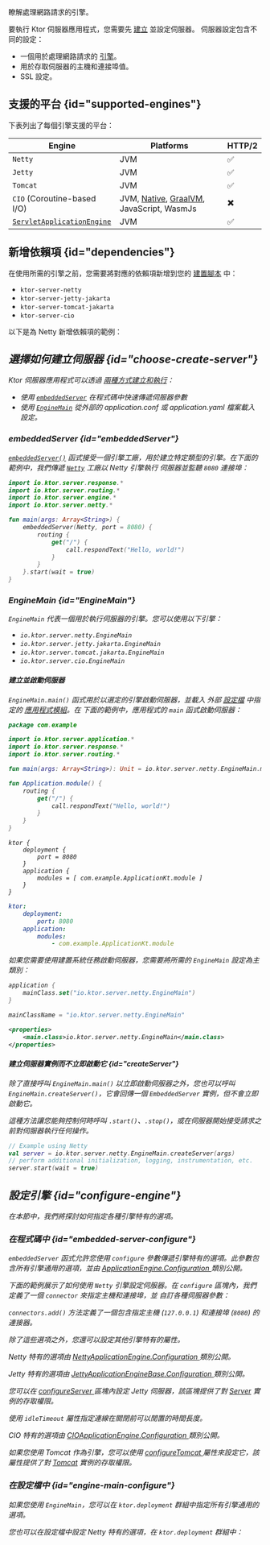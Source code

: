 [//]: # (title: 伺服器引擎)

<show-structure for="chapter" depth="3"/>

<link-summary>
瞭解處理網路請求的引擎。
</link-summary>

要執行 Ktor 伺服器應用程式，您需要先 [建立](server-create-and-configure.topic) 並設定伺服器。
伺服器設定包含不同的設定：

- 一個用於處理網路請求的 [引擎](#supported-engines)。
- 用於存取伺服器的主機和連接埠值。
- SSL 設定。

## 支援的平台 {id="supported-engines"}

下表列出了每個引擎支援的平台：

| Engine                                    | Platforms                                                                  | HTTP/2 |
|-------------------------------------------|----------------------------------------------------------------------------|--------|
| `Netty`                                   | JVM                                                                        | ✅      |
| `Jetty`                                   | JVM                                                                        | ✅      |
| `Tomcat`                                  | JVM                                                                        | ✅      |
| `CIO` (Coroutine-based I/O)               | JVM, [Native](server-native.md), [GraalVM](graalvm.md), JavaScript, WasmJs | ✖️     |
| [`ServletApplicationEngine`](server-war.md) | JVM                                                                        | ✅      |

## 新增依賴項 {id="dependencies"}

在使用所需的引擎之前，您需要將對應的依賴項新增到您的 [建置腳本](server-dependencies.topic) 中：

* `ktor-server-netty`
* `ktor-server-jetty-jakarta`
* `ktor-server-tomcat-jakarta`
* `ktor-server-cio`

以下是為 Netty 新增依賴項的範例：

<var name="artifact_name" value="ktor-server-netty"/>
<Tabs group="languages">
    <TabItem title="Gradle (Kotlin)" group-key="kotlin">
        <code-block lang="Kotlin" code="            implementation(&quot;io.ktor:%artifact_name%:$ktor_version&quot;)"/>
    </TabItem>
    <TabItem title="Gradle (Groovy)" group-key="groovy">
        <code-block lang="Groovy" code="            implementation &quot;io.ktor:%artifact_name%:$ktor_version&quot;"/>
    </TabItem>
    <TabItem title="Maven" group-key="maven">
        <code-block lang="XML" code="            &lt;dependency&gt;&#10;                &lt;groupId&gt;io.ktor&lt;/groupId&gt;&#10;                &lt;artifactId&gt;%artifact_name%-jvm&lt;/artifactId&gt;&#10;                &lt;version&gt;${ktor_version}&lt;/version&gt;&#10;            &lt;/dependency&gt;"/>
    </TabItem>
</Tabs>

## 選擇如何建立伺服器 {id="choose-create-server"}

Ktor 伺服器應用程式可以透過 [兩種方式建立和執行](server-create-and-configure.topic#embedded)：

* 使用 [`embeddedServer`](#embeddedServer) 在程式碼中快速傳遞伺服器參數
* 使用 [`EngineMain`](#EngineMain) 從外部的 <Path>application.conf</Path> 或 <Path>application.yaml</Path> 檔案載入設定。

### embeddedServer {id="embeddedServer"}

[`embeddedServer()`](https://api.ktor.io/ktor-server/ktor-server-core/io.ktor.server.engine/embedded-server.html)
函式接受一個引擎工廠，用於建立特定類型的引擎。在下面的範例中，我們傳遞
[`Netty`](https://api.ktor.io/ktor-server/ktor-server-netty/io.ktor.server.netty/-netty/index.html) 工廠以 Netty 引擎執行
伺服器並監聽 `8080` 連接埠：

```kotlin
import io.ktor.server.response.*
import io.ktor.server.routing.*
import io.ktor.server.engine.*
import io.ktor.server.netty.*

fun main(args: Array<String>) {
    embeddedServer(Netty, port = 8080) {
        routing {
            get("/") {
                call.respondText("Hello, world!")
            }
        }
    }.start(wait = true)
}
```

### EngineMain {id="EngineMain"}

`EngineMain` 代表一個用於執行伺服器的引擎。您可以使用以下引擎：

* `io.ktor.server.netty.EngineMain`
* `io.ktor.server.jetty.jakarta.EngineMain`
* `io.ktor.server.tomcat.jakarta.EngineMain`
* `io.ktor.server.cio.EngineMain`

#### 建立並啟動伺服器

`EngineMain.main()` 函式用於以選定的引擎啟動伺服器，並載入
外部 [設定檔](server-configuration-file.topic) 中指定的 [應用程式模組](server-modules.md)。在
下面的範例中，應用程式的 `main` 函式啟動伺服器：

<Tabs>
<TabItem title="Application.kt">

```kotlin
package com.example

import io.ktor.server.application.*
import io.ktor.server.response.*
import io.ktor.server.routing.*

fun main(args: Array<String>): Unit = io.ktor.server.netty.EngineMain.main(args)

fun Application.module() {
    routing {
        get("/") {
            call.respondText("Hello, world!")
        }
    }
}

```

</TabItem>

<TabItem title="application.conf">

```shell
ktor {
    deployment {
        port = 8080
    }
    application {
        modules = [ com.example.ApplicationKt.module ]
    }
}
```

</TabItem>

<TabItem title="application.yaml">

```yaml
ktor:
    deployment:
        port: 8080
    application:
        modules:
            - com.example.ApplicationKt.module
```

</TabItem>
</Tabs>

如果您需要使用建置系統任務啟動伺服器，您需要將所需的 `EngineMain` 設定為主類別：

<Tabs group="languages" id="main-class-set-engine-main">
<TabItem title="Gradle (Kotlin)" group-key="kotlin">

```kotlin
application {
    mainClass.set("io.ktor.server.netty.EngineMain")
}
```

</TabItem>
<TabItem title="Gradle (Groovy)" group-key="groovy">

```groovy
mainClassName = "io.ktor.server.netty.EngineMain"
```

</TabItem>
<TabItem title="Maven" group-key="maven">

```xml
<properties>
    <main.class>io.ktor.server.netty.EngineMain</main.class>
</properties>
```

</TabItem>
</Tabs>

#### 建立伺服器實例而不立即啟動它 {id="createServer"}

除了直接呼叫 `EngineMain.main()` 以立即啟動伺服器之外，您也可以呼叫
`EngineMain.createServer()`，它會回傳一個 `EmbeddedServer` 實例，但不會立即啟動它。

這種方法讓您能夠控制何時呼叫 `.start()`、`.stop()`，或在伺服器開始接受請求之前對伺服器執行任何操作。

```Kotlin
// Example using Netty
val server = io.ktor.server.netty.EngineMain.createServer(args)
// perform additional initialization, logging, instrumentation, etc.
server.start(wait = true)
```
## 設定引擎 {id="configure-engine"}

在本節中，我們將探討如何指定各種引擎特有的選項。

### 在程式碼中 {id="embedded-server-configure"}

<p>
    <code>embeddedServer</code> 函式允許您使用 <code>configure</code> 參數傳遞引擎特有的選項。此參數包含所有引擎通用的選項，並由
    <a href="https://api.ktor.io/ktor-server/ktor-server-core/io.ktor.server.engine/-application-engine/-configuration/index.html">
        ApplicationEngine.Configuration
    </a>
    類別公開。
</p>
<p>
    下面的範例展示了如何使用 <code>Netty</code> 引擎設定伺服器。在
    <code>configure</code> 區塊內，我們定義了一個 <code>connector</code> 來指定主機和連接埠，並
    自訂各種伺服器參數：
</p>
<code-block lang="kotlin" code="import io.ktor.server.response.*&#10;import io.ktor.server.routing.*&#10;import io.ktor.server.engine.*&#10;import io.ktor.server.netty.*&#10;&#10;fun main(args: Array&lt;String&gt;) {&#10;    embeddedServer(Netty, configure = {&#10;        connectors.add(EngineConnectorBuilder().apply {&#10;            host = &quot;127.0.0.1&quot;&#10;            port = 8080&#10;        })&#10;        connectionGroupSize = 2&#10;        workerGroupSize = 5&#10;        callGroupSize = 10&#10;        shutdownGracePeriod = 2000&#10;        shutdownTimeout = 3000&#10;    }) {&#10;        routing {&#10;            get(&quot;/&quot;) {&#10;                call.respondText(&quot;Hello, world!&quot;)&#10;            }&#10;        }&#10;    }.start(wait = true)&#10;}"/>
<p>
    <code>connectors.add()</code> 方法定義了一個包含指定主機
    (<code>127.0.0.1</code>)
    和連接埠 (<code>8080</code>) 的連接器。
</p>
<p>除了這些選項之外，您還可以設定其他引擎特有的屬性。</p>
<chapter title="Netty" id="netty-code">
    <p>
        Netty 特有的選項由
        <a href="https://api.ktor.io/ktor-server/ktor-server-netty/io.ktor.server.netty/-netty-application-engine/-configuration/index.html">
            NettyApplicationEngine.Configuration
        </a>
        類別公開。
    </p>
    <code-block lang="kotlin" code="        import io.ktor.server.engine.*&#10;        import io.ktor.server.netty.*&#10;&#10;        fun main() {&#10;            embeddedServer(Netty, configure = {&#10;                requestQueueLimit = 16&#10;                shareWorkGroup = false&#10;                configureBootstrap = {&#10;                    // ...&#10;                }&#10;                responseWriteTimeoutSeconds = 10&#10;            }) {&#10;                // ...&#10;            }.start(true)&#10;        }"/>
</chapter>
<chapter title="Jetty" id="jetty-code">
    <p>
        Jetty 特有的選項由
        <a href="https://api.ktor.io/ktor-server/ktor-server-jetty-jakarta/io.ktor.server.jetty.jakarta/-jetty-application-engine-base/-configuration/index.html">
            JettyApplicationEngineBase.Configuration
        </a>
        類別公開。
    </p>
    <p>您可以在
        <a href="https://api.ktor.io/ktor-server/ktor-server-jetty-jakarta/io.ktor.server.jetty.jakarta/-jetty-application-engine-base/-configuration/configure-server.html">
            configureServer
        </a>
        區塊內設定 Jetty 伺服器，該區塊提供了對
        <a href="https://www.eclipse.org/jetty/javadoc/jetty-11/org/eclipse/jetty/server/Server.html">Server</a>
        實例的存取權限。
    </p>
    <p>
        使用 <code>idleTimeout</code> 屬性指定連線在關閉前可以閒置的時間長度。
    </p>
    <code-block lang="kotlin" code="        import io.ktor.server.engine.*&#10;        import io.ktor.server.jetty.jakarta.*&#10;&#10;        fun main() {&#10;            embeddedServer(Jetty, configure = {&#10;                configureServer = { // this: Server -&amp;gt;&#10;                    // ...&#10;                }&#10;                idleTimeout = 30.seconds&#10;            }) {&#10;                // ...&#10;            }.start(true)&#10;        }"/>
</chapter>
<chapter title="CIO" id="cio-code">
    <p>CIO 特有的選項由
        <a href="https://api.ktor.io/ktor-server/ktor-server-cio/io.ktor.server.cio/-c-i-o-application-engine/-configuration/index.html">
            CIOApplicationEngine.Configuration
        </a>
        類別公開。
    </p>
    <code-block lang="kotlin" code="        import io.ktor.server.engine.*&#10;        import io.ktor.server.cio.*&#10;&#10;        fun main() {&#10;            embeddedServer(CIO, configure = {&#10;                connectionIdleTimeoutSeconds = 45&#10;            }) {&#10;                // ...&#10;            }.start(true)&#10;        }"/>
</chapter>
<chapter title="Tomcat" id="tomcat-code">
    <p>如果您使用 Tomcat 作為引擎，您可以使用
        <a href="https://api.ktor.io/ktor-server-tomcat-jakarta/io.ktor.server.tomcat.jakarta/-tomcat-application-engine/-configuration/configure-tomcat.html">
            configureTomcat
        </a>
        屬性來設定它，該屬性提供了對
        <a href="https://tomcat.apache.org/tomcat-10.1-doc/api/org/apache/catalina/startup/Tomcat.html">Tomcat</a>
        實例的存取權限。
    </p>
    <code-block lang="kotlin" code="        import io.ktor.server.engine.*&#10;        import io.ktor.server.tomcat.jakarta.*&#10;&#10;        fun main() {&#10;            embeddedServer(Tomcat, configure = {&#10;                configureTomcat = { // this: Tomcat -&amp;gt;&#10;                    // ...&#10;                }&#10;            }) {&#10;                // ...&#10;            }.start(true)&#10;        }"/>
</chapter>

### 在設定檔中 {id="engine-main-configure"}

<p>
    如果您使用 <code>EngineMain</code>，您可以在 <code>ktor.deployment</code> 群組中指定所有引擎通用的選項。
</p>
<Tabs group="config">
    <TabItem title="application.conf" group-key="hocon" id="engine-main-conf">
        <code-block lang="shell" code="            ktor {&#10;                deployment {&#10;                    connectionGroupSize = 2&#10;                    workerGroupSize = 5&#10;                    callGroupSize = 10&#10;                    shutdownGracePeriod = 2000&#10;                    shutdownTimeout = 3000&#10;                }&#10;            }"/>
    </TabItem>
    <TabItem title="application.yaml" group-key="yaml" id="engine-main-yaml">
        <code-block lang="yaml" code="           ktor:&#10;               deployment:&#10;                   connectionGroupSize: 2&#10;                   workerGroupSize: 5&#10;                   callGroupSize: 10&#10;                   shutdownGracePeriod: 2000&#10;                   shutdownTimeout: 3000"/>
    </TabItem>
</Tabs>
<chapter title="Netty" id="netty-file">
    <p>
        您也可以在設定檔中設定 Netty 特有的選項，在
        <code>ktor.deployment</code> 群組中：
    </p>
    <Tabs group="config">
        <TabItem title="application.conf" group-key="hocon" id="application-conf-1">
            <code-block lang="shell" code="               ktor {&#10;                   deployment {&#10;                       maxInitialLineLength = 2048&#10;                       maxHeaderSize = 1024&#10;                       maxChunkSize = 42&#10;                   }&#10;               }"/>
        </TabItem>
        <TabItem title="application.yaml" group-key="yaml" id="application-yaml-1">
            <code-block lang="yaml" code="               ktor:&#10;                   deployment:&#10;                       maxInitialLineLength: 2048&#10;                       maxHeaderSize: 1024&#10;                       maxChunkSize: 42"/>
        </TabItem>
    </Tabs>
</chapter>